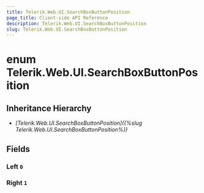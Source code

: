 ```yaml
---
title: Telerik.Web.UI.SearchBoxButtonPosition
page_title: Client-side API Reference
description: Telerik.Web.UI.SearchBoxButtonPosition
slug: Telerik.Web.UI.SearchBoxButtonPosition
---
```


# enum Telerik.Web.UI.SearchBoxButtonPosition  

## Inheritance Hierarchy

* *[Telerik.Web.UI.SearchBoxButtonPosition]({%slug Telerik.Web.UI.SearchBoxButtonPosition%})*

## Fields

### Left `0`

### Right `1`


